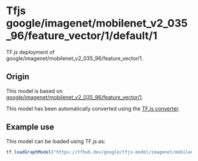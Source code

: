 # Tfjs google/imagenet/mobilenet_v2_035_96/feature_vector/1/default/1
TF.js deployment of google/imagenet/mobilenet_v2_035_96/feature_vector/1.

<!-- parent-model: google/imagenet/mobilenet_v2_035_96/feature_vector/1 -->

## Origin

This model is based on [google/imagenet/mobilenet_v2_035_96/feature_vector/1](https://tfhub.dev/google/imagenet/mobilenet_v2_035_96/feature_vector/1).

This model has been automatically converted using the [TF.js converter](https://github.com/tensorflow/tfjs/tree/master/tfjs-converter).

## Example use
This model can be loaded using TF.js as:

```javascript
tf.loadGraphModel("https://tfhub.dev/google/tfjs-model/imagenet/mobilenet_v2_035_96/feature_vector/1/default/1", { fromTFHub: true })
```
